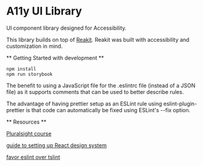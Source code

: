 # A11y UI Library

UI component library designed for Accessibility.

This library builds on top of [Reakit](https://reakit.io/).  Reakit was built with accessibility and customization in mind.

** Getting Started with development **

```
npm install
npm run storybook
```

The benefit to using a JavaScript file for the .eslintrc file (instead of a JSON file) as it supports comments that can be used to better describe rules.

The advantage of having prettier setup as an ESLint rule using eslint-plugin-prettier is that code can automatically be fixed using ESLint's --fix option.

** Resources **

[Pluralsight course](https://app.pluralsight.com/guides/react-typescript-module-create)

[guide to setting up React design system](https://dev.to/swyx/quick-guide-to-setup-your-react--typescript-storybook-design-system-1c51)

[favor eslint over tslint](https://www.robertcooper.me/using-eslint-and-prettier-in-a-typescript-project)